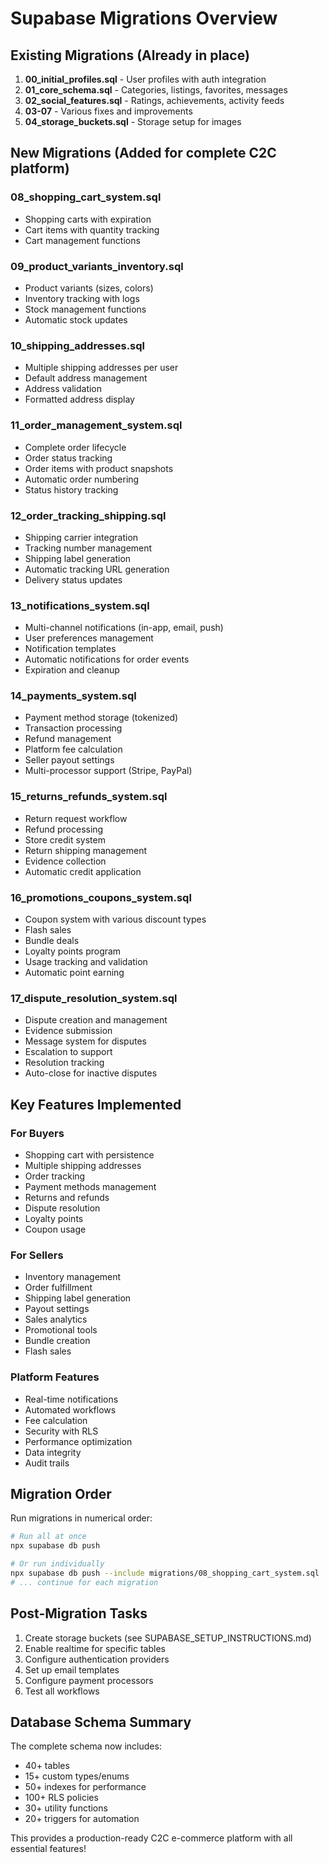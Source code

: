 # Supabase Migrations Overview

## Existing Migrations (Already in place)

1. **00_initial_profiles.sql** - User profiles with auth integration
2. **01_core_schema.sql** - Categories, listings, favorites, messages
3. **02_social_features.sql** - Ratings, achievements, activity feeds
4. **03-07** - Various fixes and improvements
5. **04_storage_buckets.sql** - Storage setup for images

## New Migrations (Added for complete C2C platform)

### 08_shopping_cart_system.sql
- Shopping carts with expiration
- Cart items with quantity tracking
- Cart management functions

### 09_product_variants_inventory.sql
- Product variants (sizes, colors)
- Inventory tracking with logs
- Stock management functions
- Automatic stock updates

### 10_shipping_addresses.sql
- Multiple shipping addresses per user
- Default address management
- Address validation
- Formatted address display

### 11_order_management_system.sql
- Complete order lifecycle
- Order status tracking
- Order items with product snapshots
- Automatic order numbering
- Status history tracking

### 12_order_tracking_shipping.sql
- Shipping carrier integration
- Tracking number management
- Shipping label generation
- Automatic tracking URL generation
- Delivery status updates

### 13_notifications_system.sql
- Multi-channel notifications (in-app, email, push)
- User preferences management
- Notification templates
- Automatic notifications for order events
- Expiration and cleanup

### 14_payments_system.sql
- Payment method storage (tokenized)
- Transaction processing
- Refund management
- Platform fee calculation
- Seller payout settings
- Multi-processor support (Stripe, PayPal)

### 15_returns_refunds_system.sql
- Return request workflow
- Refund processing
- Store credit system
- Return shipping management
- Evidence collection
- Automatic credit application

### 16_promotions_coupons_system.sql
- Coupon system with various discount types
- Flash sales
- Bundle deals
- Loyalty points program
- Usage tracking and validation
- Automatic point earning

### 17_dispute_resolution_system.sql
- Dispute creation and management
- Evidence submission
- Message system for disputes
- Escalation to support
- Resolution tracking
- Auto-close for inactive disputes

## Key Features Implemented

### For Buyers
- Shopping cart with persistence
- Multiple shipping addresses
- Order tracking
- Payment methods management
- Returns and refunds
- Dispute resolution
- Loyalty points
- Coupon usage

### For Sellers
- Inventory management
- Order fulfillment
- Shipping label generation
- Payout settings
- Sales analytics
- Promotional tools
- Bundle creation
- Flash sales

### Platform Features
- Real-time notifications
- Automated workflows
- Fee calculation
- Security with RLS
- Performance optimization
- Data integrity
- Audit trails

## Migration Order

Run migrations in numerical order:
```bash
# Run all at once
npx supabase db push

# Or run individually
npx supabase db push --include migrations/08_shopping_cart_system.sql
# ... continue for each migration
```

## Post-Migration Tasks

1. Create storage buckets (see SUPABASE_SETUP_INSTRUCTIONS.md)
2. Enable realtime for specific tables
3. Configure authentication providers
4. Set up email templates
5. Configure payment processors
6. Test all workflows

## Database Schema Summary

The complete schema now includes:
- 40+ tables
- 15+ custom types/enums
- 50+ indexes for performance
- 100+ RLS policies
- 30+ utility functions
- 20+ triggers for automation

This provides a production-ready C2C e-commerce platform with all essential features!